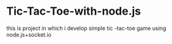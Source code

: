 Tic-Tac-Toe-with-node.js
========================

this is project in which i develop simple tic -tac-toe game using node.js+socket.io  